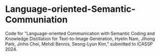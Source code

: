 # Language-oriented-Semantic-Communiation
Code for "Language-oriented Communication with Semantic Coding and Knowledge Distillation for Text-to-Image Generation, Hyelin Nam, Jihong Park, Jinho Choi, Mehdi Bennis, Seong-Lyun Kim," submitted to ICASSP 2024.
